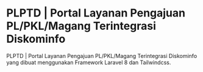 # PLPTD | Portal Layanan Pengajuan PL/PKL/Magang Terintegrasi Diskominfo

PLPTD | Portal Layanan Pengajuan PL/PKL/Magang Terintegrasi Diskominfo yang dibuat menggunakan Framework Laravel 8 dan Tailwindcss.
